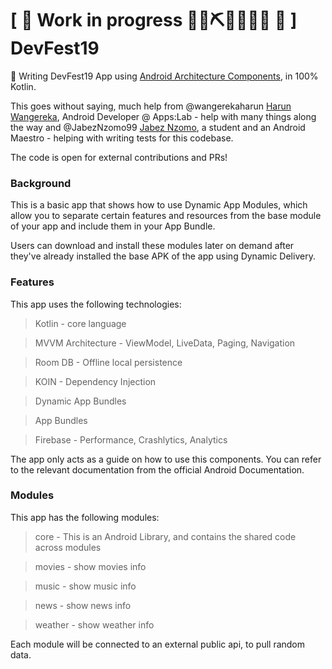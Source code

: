 # \[ 🚧 Work in progress 👷‍♀️⛏👷🔧️👷🔧 🚧 \] DevFest19


👀  Writing DevFest19 App using [Android Architecture Components](https://developer.android.com/topic/libraries/architecture/), in 100% Kotlin. 

This goes without saying, much help from @wangerekaharun [Harun Wangereka](https://github.com/wangerekaharun), Android Developer @ Apps:Lab - help with many things along the way and @JabezNzomo99 [Jabez Nzomo](https://github.com/JabezNzomo99), a student and an Android Maestro - helping with writing tests for this codebase.

The code is open for external contributions and PRs! 

### Background

This is a basic app that shows how to use Dynamic App Modules, which allow you to separate certain features and resources from the base module of your app and include them in your App Bundle. 

Users can download and install these modules later on demand after they've already installed the base APK of the app using Dynamic Delivery. 

### Features

This app uses the following technologies:

> Kotlin - core language

> MVVM Architecture - ViewModel, LiveData, Paging, Navigation 

> Room DB - Offline local persistence

> KOIN - Dependency Injection

> Dynamic App Bundles

> App Bundles 

> Firebase - Performance, Crashlytics, Analytics

The app only acts as a guide on how to use this components. You can refer to the relevant documentation from the official Android Documentation.


### Modules

This app has the following modules:

> core - This is an Android Library, and contains the shared code across modules 

> movies - show movies info

> music - show music info

> news - show news info

> weather - show weather info

Each module will be connected to an external public api, to pull random data.